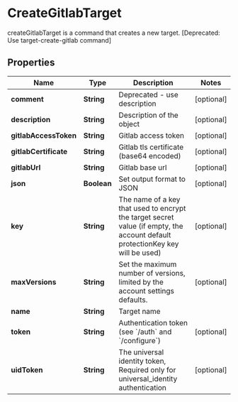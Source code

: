 

# CreateGitlabTarget

createGitlabTarget is a command that creates a new target. [Deprecated: Use target-create-gitlab command]

## Properties

| Name | Type | Description | Notes |
|------------ | ------------- | ------------- | -------------|
|**comment** | **String** | Deprecated - use description |  [optional] |
|**description** | **String** | Description of the object |  [optional] |
|**gitlabAccessToken** | **String** | Gitlab access token |  [optional] |
|**gitlabCertificate** | **String** | Gitlab tls certificate (base64 encoded) |  [optional] |
|**gitlabUrl** | **String** | Gitlab base url |  [optional] |
|**json** | **Boolean** | Set output format to JSON |  [optional] |
|**key** | **String** | The name of a key that used to encrypt the target secret value (if empty, the account default protectionKey key will be used) |  [optional] |
|**maxVersions** | **String** | Set the maximum number of versions, limited by the account settings defaults. |  [optional] |
|**name** | **String** | Target name |  |
|**token** | **String** | Authentication token (see &#x60;/auth&#x60; and &#x60;/configure&#x60;) |  [optional] |
|**uidToken** | **String** | The universal identity token, Required only for universal_identity authentication |  [optional] |



